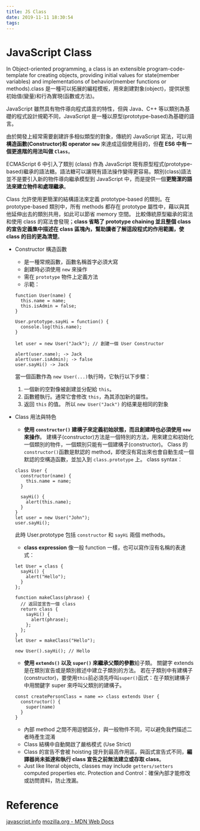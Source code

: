 ```yaml
---
title: JS Class
date: 2019-11-11 18:30:54
tags:
---
```


# JavaScript Class

In Object-oriented programming, a class is an extensible program-code-template for creating objects, providing initial values for state(member variables) and implementations of behavior(member functions or methods).class 是一種可以拓展的編程模板，用來創建對象(object)，提供狀態初始值(變量)和行為實現(函數或方法)。

JavaScript 雖然具有物件導向程式語言的特性，但與 Java、C++ 等以類別為基礎的程式設計規範不同，JavaScript 是一種以原型(prototype-based)為基礎的語言。

由於開發上經常需要創建許多相似類型的對象，傳統的 JavaScript 寫法，可以用**構造函數(Constructor)和 operator `new`** 來達成這個使用目的，但**在 ES6 中有一個更進階的用法叫做 `Class`**。

ECMAScript 6 中引入了類別 (class) 作為 JavaScript 現有原型程式(prototype-based)繼承的語法糖。語法糖可以讓現有語法操作變得更容易。類別(class)語法並不是要引入新的物件導向繼承模型到 JavaScript 中，而是提供一個**更簡潔的語法來建立物件和處理繼承**。

Class 允許使用更簡潔的結構語法來定義 prototype-based 的類別。在 prototype-based 類別中，所有 methods 都存在 prototype 屬性中，藉以與其他延伸出去的類別共用，如此可以節省 memory 空間。
比較傳統原型繼承的寫法和使用 class 的寫法會發現；**class 省略了 prototype chaining 並且整個 class 的宣告定義集中描述在 class 區塊內，幫助讀者了解這段程式的作用範圍，使 class 的目的更為清楚**。

- Constructor 構造函數
  - 是一種常規函數，函數名稱首字必須大寫
  - 創建時必須使用 `new` 來操作
  - 需在 `prototype` 物件上定義方法
  - 示範：
  ```
  function User(name) {
    this.name = name;
    this.isAdmin = false;
  }

  User.prototype.sayHi = function() {
    console.log(this.name);
  }

  let user = new User("Jack"); // 創建一個 User Constructor

  alert(user.name); -> Jack
  alert(user.isAdmin); -> false
  user.sayHi() -> Jack
  ```
  當一個函數作為 `new User(...)`執行時，它執行以下步驟：
  1. 一個新的空對像被創建並分配給 `this`。
  2. 函數體執行。通常它會修改 `this`，為其添加新的屬性。
  3. 返回 `this` 的值。
  所以 `new User("Jack")` 的结果是相同的對象

- Class 用法與特色
  - **使用 `constructor()` 建構子來定義初始狀態，而且創建時也必須使用 `new` 來操作**。
  建構子(constructor)方法是一個特別的方法，用來建立和初始化一個類別的物件，一個類別只能有一個建構子(constructor)。
  Class 的 `constructor()`函數是默認的 method，即使沒有寫出來也會自動生成一個默認的空構造函數，並加入到 `class.prototype` 上。
  class syntax：
  ```
  class User {
    constructor(name) {
      this.name = name;
    }

    sayHi() {
      alert(this.name);
    }
  }
  let user = new User("John");
  user.sayHi();
  ```
  此時 User.prototype 包括 `constructor` 和 `sayHi` 兩個 methods。

  - **class expression** 像一般 function 一樣，也可以寫作沒有名稱的表達式：
  ```
  let User = class {
    sayHi() {
      alert("Hello");
    }
  };

  function makeClass(phrase) {
    // 返回並宣告一個 class
    return class {  
      sayHi() {
        alert(phrase);
      };
    };
  }
  let User = makeClass("Hello");

  new User().sayHi(); // Hello
  ```

  - **使用 `extends()` 以及 `super()` 來繼承父類的參數**給子類。
  關鍵字 extends 是在類別宣告或是類別敘述中建立子類別的方法。
  若在子類別中有建構子(constructor)，要使用`this`前必須先呼叫`super()`函式：在子類別建構子中用關鍵字 super 來呼叫父類別的建構子。
  ```
  const createPersonClass = name => class extends User {
    constructor() {
      super(name)
    }
  }
  ```

  - 內部 method 之間不用逗號區分，與一般物件不同，可以避免我們描述二者時產生混淆
  - Class 結構中自動開啟了嚴格模式 (Use Strict)
  - Class 的宣告不會被 hoisting 提升到最高作用區，與函式宣告式不同，**編譯器尚未抵達和執行 class 宣告之前無法建立或存取 class**。
  - Just like literal objects, classes may include `getters/setters` computed properties etc. Protection and Control：確保內部才能修改或訪問資料，防止洩漏。

# Reference

[javascript.info](https://javascript.info/class)
[mozilla.org - MDN Web Docs](https://developer.mozilla.org/zh-TW/docs/Web/JavaScript/Reference/Classes)
